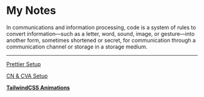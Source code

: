 # My Notes

In communications and information processing, code is a system of rules to convert information—such as a letter, word, sound, image, or gesture—into another form, sometimes shortened or secret, for communication through a communication channel or storage in a storage medium.

---

[Prettier Setup](My%20Notes%201b2aeacbb2998114aff8cd835af14197/Prettier%20Setup%201b2aeacbb299810db78bf7121925c252.md)

[CN & CVA Setup](My%20Notes%201b2aeacbb2998114aff8cd835af14197/CN%20&%20CVA%20Setup%201b2aeacbb29981efb664ceb4ec3dca89.md)

[**TailwindCSS Animations**](My%20Notes%201b2aeacbb2998114aff8cd835af14197/TailwindCSS%20Animations%201b2aeacbb2998166947ce684fb66bc6d.md)
